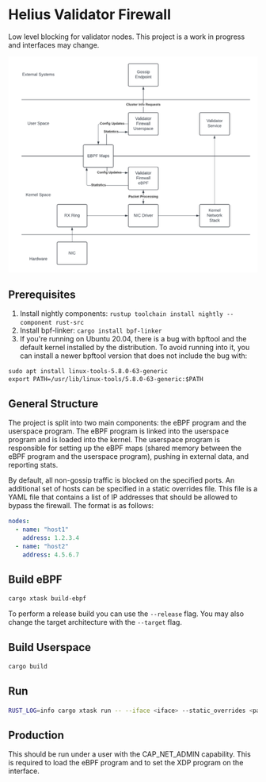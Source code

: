 # Helius Validator Firewall

Low level blocking for validator nodes. This project is a work in progress and interfaces may change.

![arch diagram](./validator_firewall.png)


## Prerequisites

1. Install nightly components: `rustup toolchain install nightly --component rust-src`
2. Install bpf-linker: `cargo install bpf-linker`
3. If you're running on Ubuntu 20.04, there is a bug with bpftool and the default kernel installed by the distribution. To avoid running into it, you can install a newer bpftool version that does not include the bug with:

```
sudo apt install linux-tools-5.8.0-63-generic
export PATH=/usr/lib/linux-tools/5.8.0-63-generic:$PATH
```

## General Structure

The project is split into two main components: the eBPF program and the userspace program.  The eBPF program is linked
into the userspace program and is loaded into the kernel. The userspace program is responsible for setting up the eBPF 
maps (shared memory between the eBPF program and the userspace program), pushing in external data, and reporting stats.

By default, all non-gossip traffic is blocked on the specified ports.  An additional set of hosts can be specified in a
static overrides file.  This file is a YAML file that contains a list of IP addresses that should be allowed to bypass 
the firewall.  The format is as follows:

```yaml
nodes:
  - name: "host1"
    address: 1.2.3.4
  - name: "host2"
    address: 4.5.6.7
```

## Build eBPF

```bash
cargo xtask build-ebpf
```

To perform a release build you can use the `--release` flag.
You may also change the target architecture with the `--target` flag.

## Build Userspace

```bash
cargo build
```

## Run

```bash
RUST_LOG=info cargo xtask run -- --iface <iface> --static_overrides <path_to_static_overrides.yaml> -p 8004 -p 8005 -p 8006
```


## Production
This should be run under a user with the CAP_NET_ADMIN capability. This is required to load the eBPF program and to set the XDP program on the interface.

